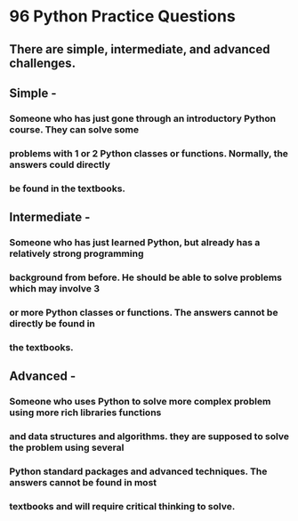# 96 Python Practice Questions
## There are simple, intermediate, and advanced challenges.

## Simple -
### Someone who has just gone through an introductory Python course. They can solve some
### problems with 1 or 2 Python classes or functions. Normally, the answers could directly
### be found in the textbooks.
         
## Intermediate - 
### Someone who has just learned Python, but already has a relatively strong programming 
### background from before. He should be able to solve problems which may involve 3 
### or more Python classes or functions. The answers cannot be directly be found in
### the textbooks.
               
## Advanced - 
### Someone who uses Python to solve more complex problem using more rich libraries functions
### and data structures and algorithms. they are supposed to solve the problem using several
### Python standard packages and advanced techniques. The answers cannot be found in most 
### textbooks and will require critical thinking to solve.
